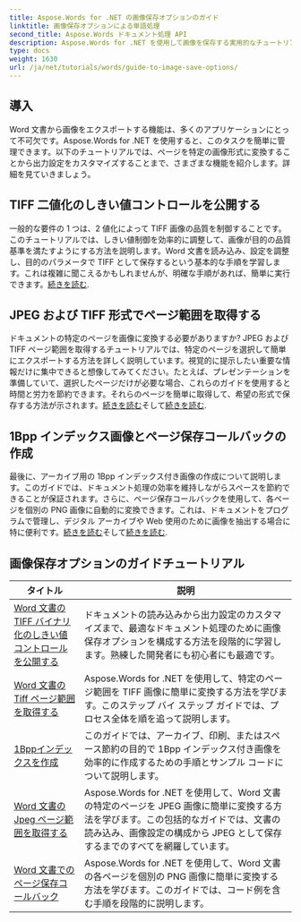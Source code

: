 ```yaml
---
title: Aspose.Words for .NET の画像保存オプションのガイド
linktitle: 画像保存オプションによる単語処理
second_title: Aspose.Words ドキュメント処理 API
description: Aspose.Words for .NET を使用して画像を保存する実用的なチュートリアルをご覧ください。わかりやすい手順と効率的なドキュメント処理のためのコード サンプルが含まれています。
type: docs
weight: 1630
url: /ja/net/tutorials/words/guide-to-image-save-options/
---
```

## 導入

Word 文書から画像をエクスポートする機能は、多くのアプリケーションにとって不可欠です。Aspose.Words for .NET を使用すると、このタスクを簡単に管理できます。以下のチュートリアルでは、ページを特定の画像形式に変換することから出力設定をカスタマイズすることまで、さまざまな機能を紹介します。詳細を見ていきましょう。

## TIFF 二値化のしきい値コントロールを公開する

一般的な要件の 1 つは、2 値化によって TIFF 画像の品質を制御することです。このチュートリアルでは、しきい値制御を効率的に調整して、画像が目的の品質基準を満たすようにする方法を説明します。Word 文書を読み込み、設定を調整し、目的のパラメータで TIFF として保存するという基本的な手順を学習します。これは複雑に聞こえるかもしれませんが、明確な手順があれば、簡単に実行できます。[続きを読む](./expose-threshold-control-for-tiff-binarization-in-word-document/).

## JPEG および TIFF 形式でページ範囲を取得する

ドキュメントの特定のページを画像に変換する必要がありますか? JPEG および TIFF ページ範囲を取得するチュートリアルでは、特定のページを選択して簡単にエクスポートする方法を詳しく説明しています。視覚的に提示したい重要な情報だけに集中できると想像してみてください。たとえば、プレゼンテーションを準備していて、選択したページだけが必要な場合、これらのガイドを使用すると時間と労力を節約できます。それらのページを簡単に取得して、希望の形式で保存する方法が示されます。[続きを読む](./get-jpeg-page-range-word-document/)そして[続きを読む](./get-tiff-page-range-word-document/).

## 1Bpp インデックス画像とページ保存コールバックの作成

最後に、アーカイブ用の 1Bpp インデックス付き画像の作成について説明します。このガイドでは、ドキュメント処理の効率を維持しながらスペースを節約できることが保証されます。さらに、ページ保存コールバックを使用して、各ページを個別の PNG 画像に自動的に変換できます。これは、ドキュメントをプログラムで管理し、デジタル アーカイブや Web 使用のために画像を抽出する場合に特に便利です。[続きを読む](./create-1bpp-indexed/)そして[続きを読む](./page-saving-callback-word-document/).

 ## 画像保存オプションのガイドチュートリアル
| タイトル | 説明 |
| --- | --- |
| [Word 文書の TIFF バイナリ化のしきい値コントロールを公開する](./expose-threshold-control-for-tiff-binarization-in-word-document/) | ドキュメントの読み込みから出力設定のカスタマイズまで、最適なドキュメント処理のために画像保存オプションを構成する方法を段階的に学習します。熟練した開発者にも初心者にも最適です。 |
| [Word 文書の Tiff ページ範囲を取得する](./get-tiff-page-range-word-document/) | Aspose.Words for .NET を使用して、特定のページ範囲を TIFF 画像に簡単に変換する方法を学びます。このステップ バイ ステップ ガイドでは、プロセス全体を順を追って説明します。 |
| [1Bppインデックスを作成](./create-1bpp-indexed/) | このガイドでは、アーカイブ、印刷、またはスペース節約の目的で 1Bpp インデックス付き画像を効率的に作成するための手順とサンプル コードについて説明します。 |
| [Word 文書の Jpeg ページ範囲を取得する](./get-jpeg-page-range-word-document/) | Aspose.Words for .NET を使用して、Word 文書の特定のページを JPEG 画像に簡単に変換する方法を学びます。この包括的なガイドでは、文書の読み込み、画像設定の構成から JPEG として保存するまでのすべてを網羅しています。 |
| [Word 文書でのページ保存コールバック](./page-saving-callback-word-document/) | Aspose.Words for .NET を使用して、Word 文書の各ページを個別の PNG 画像に簡単に変換する方法を学びます。このガイドでは、コード例を含む手順を段階的に説明します。 |